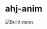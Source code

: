 # ahj-anim

[![Build status](https://ci.appveyor.com/api/projects/status/xy39wmm4olnh6v0f?svg=true)](https://ci.appveyor.com/project/DmitriyAg1967/ahj-anim)